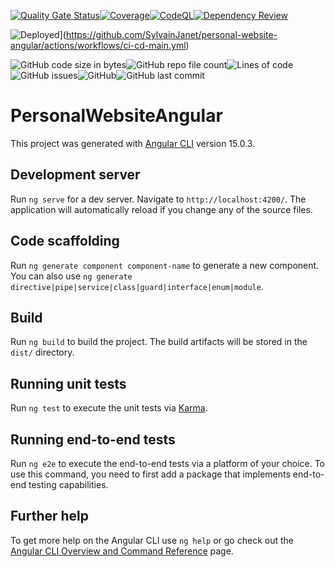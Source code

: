 [![Quality Gate Status](https://sonarcloud.io/api/project_badges/measure?project=SylvainJanet_personal-website-angular&metric=alert_status)](https://sonarcloud.io/summary/new_code?id=SylvainJanet_personal-website-angular)[![Coverage](https://sonarcloud.io/api/project_badges/measure?project=SylvainJanet_personal-website-angular&metric=coverage)](https://sonarcloud.io/summary/new_code?id=SylvainJanet_personal-website-angular)[![CodeQL](https://github.com/SylvainJanet/personal-website-angular/actions/workflows/code-QL.yml/badge.svg?branch=main)](https://github.com/SylvainJanet/personal-website-angular/actions/workflows/code-QL.yml)[![Dependency Review](https://github.com/SylvainJanet/personal-website-angular/actions/workflows/dependency-review.yml/badge.svg)](https://github.com/SylvainJanet/personal-website-angular/actions/workflows/dependency-review.yml)

![Deployed](https://github.com/SylvainJanet/personal-website-angular/actions/workflows/ci-cd-main.yml/badge.svg)](https://github.com/SylvainJanet/personal-website-angular/actions/workflows/ci-cd-main.yml)

![GitHub code size in bytes](https://img.shields.io/github/languages/code-size/SylvainJanet/personal-website-angular)![GitHub repo file count](https://img.shields.io/github/directory-file-count/SylvainJanet/personal-website-angular)![Lines of code](https://img.shields.io/tokei/lines/github/SylvainJanet/personal-website-angular?category=lines)![GitHub issues](https://img.shields.io/github/issues/SylvainJanet/personal-website-angular)![GitHub](https://img.shields.io/github/license/SylvainJanet/personal-website-angular)![GitHub last commit](https://img.shields.io/github/last-commit/SylvainJanet/personal-website-angular)

# PersonalWebsiteAngular

This project was generated with [Angular CLI](https://github.com/angular/angular-cli) version 15.0.3.

## Development server

Run `ng serve` for a dev server. Navigate to `http://localhost:4200/`. The application will automatically reload if you change any of the source files.

## Code scaffolding

Run `ng generate component component-name` to generate a new component. You can also use `ng generate directive|pipe|service|class|guard|interface|enum|module`.

## Build

Run `ng build` to build the project. The build artifacts will be stored in the `dist/` directory.

## Running unit tests

Run `ng test` to execute the unit tests via [Karma](https://karma-runner.github.io).

## Running end-to-end tests

Run `ng e2e` to execute the end-to-end tests via a platform of your choice. To use this command, you need to first add a package that implements end-to-end testing capabilities.

## Further help

To get more help on the Angular CLI use `ng help` or go check out the [Angular CLI Overview and Command Reference](https://angular.io/cli) page.
